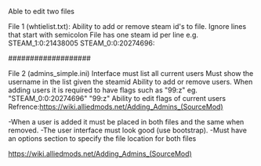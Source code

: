 Able to edit two files

File 1 (whtielist.txt):
Ability to add or remove steam id's to file.
Ignore lines that start with semicolon
File has one steam id per line
e.g.
STEAM_1:0:21438005
STEAM_0:0:20274696:

###################

File 2 (admins_simple.ini)
Interface must list all current users
Must show the username in the list given the steamid
Ability to add or remove users.
When adding users it is required to have flags such as "99:z"
eg.
"STEAM_0:0:20274696"    "99:z"
Ability to edit flags of current users
Refrence:https://wiki.alliedmods.net/Adding_Admins_(SourceMod)

-When a user is added it must be placed in both files and the same when removed.
-The user interface must look good (use bootstrap).
-Must have an options section to specify the file location for both files

https://wiki.alliedmods.net/Adding_Admins_(SourceMod)
